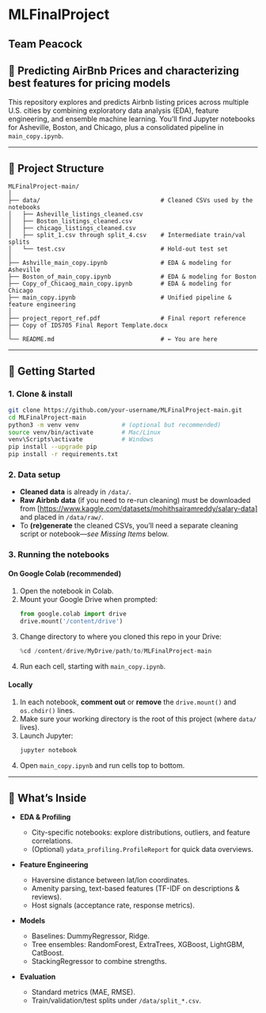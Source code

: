 # MLFinalProject

## Team Peacock 
## 🏡 Predicting AirBnb Prices and characterizing best features for pricing models 

This repository explores and predicts Airbnb listing prices across multiple U.S. cities by combining exploratory data analysis (EDA), feature engineering, and ensemble machine learning. You’ll find Jupyter notebooks for Asheville, Boston, and Chicago, plus a consolidated pipeline in `main_copy.ipynb`.

---

## 📂 Project Structure

```
MLFinalProject-main/
│
├── data/                                  # Cleaned CSVs used by the notebooks
│   ├── Asheville_listings_cleaned.csv
│   ├── Boston_listings_cleaned.csv
│   ├── chicago_listings_cleaned.csv
│   ├── split_1.csv through split_4.csv    # Intermediate train/val splits
│   └── test.csv                           # Hold-out test set
│
├── Ashville_main_copy.ipynb               # EDA & modeling for Asheville
├── Boston_of_main_copy.ipynb              # EDA & modeling for Boston
├── Copy_of_Chicaog_main_copy.ipynb        # EDA & modeling for Chicago
├── main_copy.ipynb                        # Unified pipeline & feature engineering
│
├── project_report_ref.pdf                 # Final report reference
├── Copy of IDS705 Final Report Template.docx
│
└── README.md                              # ← You are here
```

---

## 🚀 Getting Started

### 1. Clone & install  
```bash
git clone https://github.com/your-username/MLFinalProject-main.git
cd MLFinalProject-main
python3 -m venv venv            # (optional but recommended)
source venv/bin/activate        # Mac/Linux
venv\Scripts\activate           # Windows
pip install --upgrade pip
pip install -r requirements.txt
```

### 2. Data setup  
- **Cleaned data** is already in `/data/`.  
- **Raw Airbnb data** (if you need to re-run cleaning) must be downloaded from [https://www.kaggle.com/datasets/mohithsairamreddy/salary-data] and placed in `/data/raw/`.  
- To **(re)generate** the cleaned CSVs, you’ll need a separate cleaning script or notebook—*see Missing Items* below.

### 3. Running the notebooks  

#### On Google Colab (recommended)
1. Open the notebook in Colab.  
2. Mount your Google Drive when prompted:
   ```python
   from google.colab import drive
   drive.mount('/content/drive')
   ```
3. Change directory to where you cloned this repo in your Drive:
   ```python
   %cd /content/drive/MyDrive/path/to/MLFinalProject-main
   ```
4. Run each cell, starting with `main_copy.ipynb`.

#### Locally  
1. In each notebook, **comment out** or **remove** the `drive.mount()` and `os.chdir()` lines.  
2. Make sure your working directory is the root of this project (where `data/` lives).  
3. Launch Jupyter:
   ```bash
   jupyter notebook
   ```
4. Open `main_copy.ipynb` and run cells top to bottom.

---

## 🧪 What’s Inside

- **EDA & Profiling**  
  - City-specific notebooks: explore distributions, outliers, and feature correlations.  
  - (Optional) `ydata_profiling.ProfileReport` for quick data overviews.

- **Feature Engineering**  
  - Haversine distance between lat/lon coordinates.  
  - Amenity parsing, text-based features (TF-IDF on descriptions & reviews).  
  - Host signals (acceptance rate, response metrics).

- **Models**  
  - Baselines: DummyRegressor, Ridge.  
  - Tree ensembles: RandomForest, ExtraTrees, XGBoost, LightGBM, CatBoost.  
  - StackingRegressor to combine strengths.

- **Evaluation**  
  - Standard metrics (MAE, RMSE).  
  - Train/validation/test splits under `/data/split_*.csv`.

